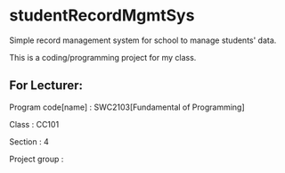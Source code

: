 # studentRecordMgmtSys

Simple record management system for school to manage students' data.

This is a coding/programming project for my class.

## For Lecturer:
Program code[name] : SWC2103[Fundamental of Programming]

Class : CC101

Section : 4

Project group :
